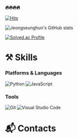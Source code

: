 ### 🔥🔥🔥🔥
[![Hits](https://hits.seeyoufarm.com/api/count/incr/badge.svg?url=https%3A%2F%2Fgithub.com%2FJeongseunghun&count_bg=%23A0D9F9&title_bg=%2393BAF9&icon=&icon_color=%23E7E7E7&title=hits&edge_flat=false)](https://hits.seeyoufarm.com)

![Jeongseunghun's GitHub stats](https://github-readme-stats.vercel.app/api?username=Jeongseunghun&show_icons=true&theme=tokyonight)

[![Solved.ac Profile](http://mazassumnida.wtf/api/v2/generate_badge?boj=seunghun311)](https://solved.ac/seunghun311/)

# ⚒️ Skills
### Platforms & Languages
![Python](https://img.shields.io/badge/Python-3776AB.svg?&style=for-the-badge&logo=Python&logoColor=white)
![JavaScript](https://img.shields.io/badge/JavaScript-F7DF1E.svg?&style=for-the-badge&logo=JavaScript&logoColor=white)



### Tools
![Git](https://img.shields.io/badge/Git-F05032.svg?&style=for-the-badge&logo=Git&logoColor=white)
![Visual Studio Code](https://img.shields.io/badge/Visual%20Studio%20Code-007ACC.svg?&style=for-the-badge&logo=Visual%20Studio%20Code&logoColor=white)


# :mailbox_with_mail: Contacts
